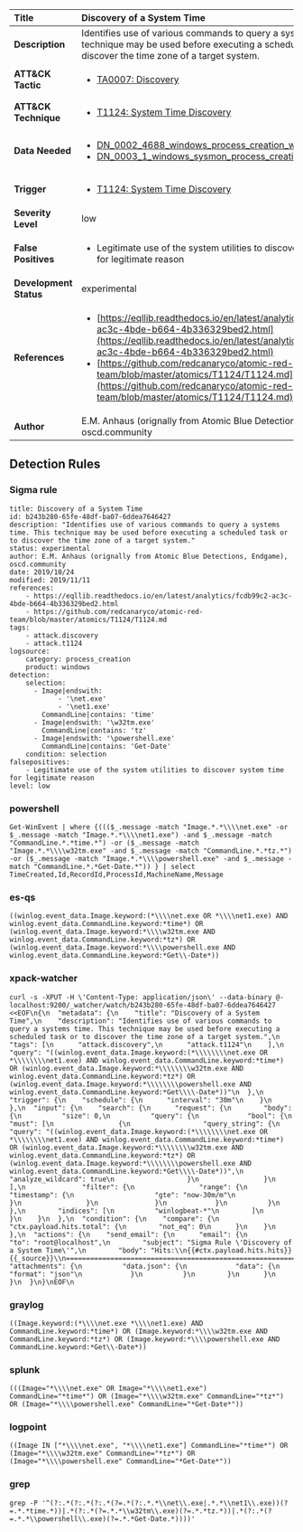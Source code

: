 | Title                    | Discovery of a System Time       |
|:-------------------------|:------------------|
| **Description**          | Identifies use of various commands to query a systems time. This technique may be used before executing a scheduled task or to discover the time zone of a target system. |
| **ATT&amp;CK Tactic**    |  <ul><li>[TA0007: Discovery](https://attack.mitre.org/tactics/TA0007)</li></ul>  |
| **ATT&amp;CK Technique** | <ul><li>[T1124: System Time Discovery](https://attack.mitre.org/techniques/T1124)</li></ul>  |
| **Data Needed**          | <ul><li>[DN_0002_4688_windows_process_creation_with_commandline](../Data_Needed/DN_0002_4688_windows_process_creation_with_commandline.md)</li><li>[DN_0003_1_windows_sysmon_process_creation](../Data_Needed/DN_0003_1_windows_sysmon_process_creation.md)</li></ul>  |
| **Trigger**              | <ul><li>[T1124: System Time Discovery](../Triggers/T1124.md)</li></ul>  |
| **Severity Level**       | low |
| **False Positives**      | <ul><li>Legitimate use of the system utilities to discover system time for legitimate reason</li></ul>  |
| **Development Status**   | experimental |
| **References**           | <ul><li>[https://eqllib.readthedocs.io/en/latest/analytics/fcdb99c2-ac3c-4bde-b664-4b336329bed2.html](https://eqllib.readthedocs.io/en/latest/analytics/fcdb99c2-ac3c-4bde-b664-4b336329bed2.html)</li><li>[https://github.com/redcanaryco/atomic-red-team/blob/master/atomics/T1124/T1124.md](https://github.com/redcanaryco/atomic-red-team/blob/master/atomics/T1124/T1124.md)</li></ul>  |
| **Author**               | E.M. Anhaus (orignally from Atomic Blue Detections, Endgame), oscd.community |


## Detection Rules

### Sigma rule

```
title: Discovery of a System Time
id: b243b280-65fe-48df-ba07-6ddea7646427
description: "Identifies use of various commands to query a systems time. This technique may be used before executing a scheduled task or to discover the time zone of a target system."
status: experimental
author: E.M. Anhaus (orignally from Atomic Blue Detections, Endgame), oscd.community
date: 2019/10/24
modified: 2019/11/11
references:
    - https://eqllib.readthedocs.io/en/latest/analytics/fcdb99c2-ac3c-4bde-b664-4b336329bed2.html
    - https://github.com/redcanaryco/atomic-red-team/blob/master/atomics/T1124/T1124.md
tags:
    - attack.discovery
    - attack.t1124
logsource:
    category: process_creation
    product: windows
detection:
    selection:
      - Image|endswith: 
            - '\net.exe'
            - '\net1.exe'
        CommandLine|contains: 'time'
      - Image|endswith: '\w32tm.exe'
        CommandLine|contains: 'tz'
      - Image|endswith: '\powershell.exe'
        CommandLine|contains: 'Get-Date'
    condition: selection
falsepositives:
    - Legitimate use of the system utilities to discover system time for legitimate reason
level: low

```





### powershell
    
```
Get-WinEvent | where {((($_.message -match "Image.*.*\\\\net.exe" -or $_.message -match "Image.*.*\\\\net1.exe") -and $_.message -match "CommandLine.*.*time.*") -or ($_.message -match "Image.*.*\\\\w32tm.exe" -and $_.message -match "CommandLine.*.*tz.*") -or ($_.message -match "Image.*.*\\\\powershell.exe" -and $_.message -match "CommandLine.*.*Get-Date.*")) } | select TimeCreated,Id,RecordId,ProcessId,MachineName,Message
```


### es-qs
    
```
((winlog.event_data.Image.keyword:(*\\\\net.exe OR *\\\\net1.exe) AND winlog.event_data.CommandLine.keyword:*time*) OR (winlog.event_data.Image.keyword:*\\\\w32tm.exe AND winlog.event_data.CommandLine.keyword:*tz*) OR (winlog.event_data.Image.keyword:*\\\\powershell.exe AND winlog.event_data.CommandLine.keyword:*Get\\-Date*))
```


### xpack-watcher
    
```
curl -s -XPUT -H \'Content-Type: application/json\' --data-binary @- localhost:9200/_watcher/watch/b243b280-65fe-48df-ba07-6ddea7646427 <<EOF\n{\n  "metadata": {\n    "title": "Discovery of a System Time",\n    "description": "Identifies use of various commands to query a systems time. This technique may be used before executing a scheduled task or to discover the time zone of a target system.",\n    "tags": [\n      "attack.discovery",\n      "attack.t1124"\n    ],\n    "query": "((winlog.event_data.Image.keyword:(*\\\\\\\\net.exe OR *\\\\\\\\net1.exe) AND winlog.event_data.CommandLine.keyword:*time*) OR (winlog.event_data.Image.keyword:*\\\\\\\\w32tm.exe AND winlog.event_data.CommandLine.keyword:*tz*) OR (winlog.event_data.Image.keyword:*\\\\\\\\powershell.exe AND winlog.event_data.CommandLine.keyword:*Get\\\\-Date*))"\n  },\n  "trigger": {\n    "schedule": {\n      "interval": "30m"\n    }\n  },\n  "input": {\n    "search": {\n      "request": {\n        "body": {\n          "size": 0,\n          "query": {\n            "bool": {\n              "must": [\n                {\n                  "query_string": {\n                    "query": "((winlog.event_data.Image.keyword:(*\\\\\\\\net.exe OR *\\\\\\\\net1.exe) AND winlog.event_data.CommandLine.keyword:*time*) OR (winlog.event_data.Image.keyword:*\\\\\\\\w32tm.exe AND winlog.event_data.CommandLine.keyword:*tz*) OR (winlog.event_data.Image.keyword:*\\\\\\\\powershell.exe AND winlog.event_data.CommandLine.keyword:*Get\\\\-Date*))",\n                    "analyze_wildcard": true\n                  }\n                }\n              ],\n              "filter": {\n                "range": {\n                  "timestamp": {\n                    "gte": "now-30m/m"\n                  }\n                }\n              }\n            }\n          }\n        },\n        "indices": [\n          "winlogbeat-*"\n        ]\n      }\n    }\n  },\n  "condition": {\n    "compare": {\n      "ctx.payload.hits.total": {\n        "not_eq": 0\n      }\n    }\n  },\n  "actions": {\n    "send_email": {\n      "email": {\n        "to": "root@localhost",\n        "subject": "Sigma Rule \'Discovery of a System Time\'",\n        "body": "Hits:\\n{{#ctx.payload.hits.hits}}{{_source}}\\n================================================================================\\n{{/ctx.payload.hits.hits}}",\n        "attachments": {\n          "data.json": {\n            "data": {\n              "format": "json"\n            }\n          }\n        }\n      }\n    }\n  }\n}\nEOF\n
```


### graylog
    
```
((Image.keyword:(*\\\\net.exe *\\\\net1.exe) AND CommandLine.keyword:*time*) OR (Image.keyword:*\\\\w32tm.exe AND CommandLine.keyword:*tz*) OR (Image.keyword:*\\\\powershell.exe AND CommandLine.keyword:*Get\\-Date*))
```


### splunk
    
```
(((Image="*\\\\net.exe" OR Image="*\\\\net1.exe") CommandLine="*time*") OR (Image="*\\\\w32tm.exe" CommandLine="*tz*") OR (Image="*\\\\powershell.exe" CommandLine="*Get-Date*"))
```


### logpoint
    
```
((Image IN ["*\\\\net.exe", "*\\\\net1.exe"] CommandLine="*time*") OR (Image="*\\\\w32tm.exe" CommandLine="*tz*") OR (Image="*\\\\powershell.exe" CommandLine="*Get-Date*"))
```


### grep
    
```
grep -P '^(?:.*(?:.*(?:.*(?=.*(?:.*.*\\net\\.exe|.*.*\\net1\\.exe))(?=.*.*time.*))|.*(?:.*(?=.*.*\\w32tm\\.exe)(?=.*.*tz.*))|.*(?:.*(?=.*.*\\powershell\\.exe)(?=.*.*Get-Date.*))))'
```




